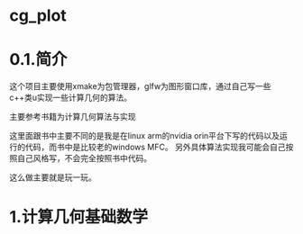 # cg_plot

# 0.1.简介
这个项目主要使用xmake为包管理器，glfw为图形窗口库，通过自己写一些c++类u实现一些计算几何的算法。

主要参考书籍为计算几何算法与实现

这里面跟书中主要不同的是我是在linux arm的nvidia orin平台下写的代码以及运行的代码，而书中是比较老的windows MFC。
另外具体算法实现我可能会自己按照自己风格写，不会完全按照书中代码。

这么做主要就是玩一玩。


# 1.计算几何基础数学
